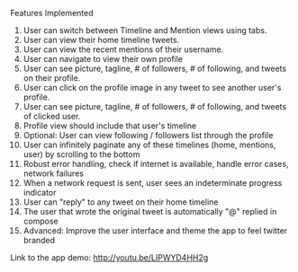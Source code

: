 Features Implemented

1. User can switch between Timeline and Mention views using tabs.
2. User can view their home timeline tweets.
3. User can view the recent mentions of their username.
4. User can navigate to view their own profile
5. User can see picture, tagline, # of followers, # of following, and tweets on their profile.
6. User can click on the profile image in any tweet to see another user's profile.
7. User can see picture, tagline, # of followers, # of following, and tweets of clicked user.
8. Profile view should include that user's timeline
9. Optional: User can view following / followers list through the profile
10. User can infinitely paginate any of these timelines (home, mentions, user) by scrolling to the bottom
11. Robust error handling, check if internet is available, handle error cases, network failures
12. When a network request is sent, user sees an indeterminate progress indicator
13. User can "reply" to any tweet on their home timeline
14. The user that wrote the original tweet is automatically "@" replied in compose
15. Advanced: Improve the user interface and theme the app to feel twitter branded

Link to the app demo: http://youtu.be/LIPWYD4HH2g
